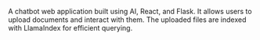A chatbot web application built using AI, React, and Flask. It allows users to upload documents and interact with them. The uploaded files are indexed with LlamaIndex for efficient querying.

